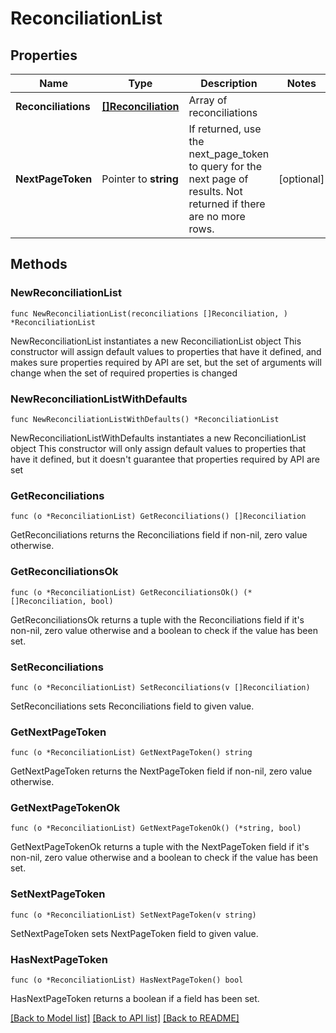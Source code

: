 # ReconciliationList

## Properties

Name | Type | Description | Notes
------------ | ------------- | ------------- | -------------
**Reconciliations** | [**[]Reconciliation**](Reconciliation.md) | Array of reconciliations | 
**NextPageToken** | Pointer to **string** | If returned, use the next_page_token to query for the next page of results. Not returned if there are no more rows. | [optional] 

## Methods

### NewReconciliationList

`func NewReconciliationList(reconciliations []Reconciliation, ) *ReconciliationList`

NewReconciliationList instantiates a new ReconciliationList object
This constructor will assign default values to properties that have it defined,
and makes sure properties required by API are set, but the set of arguments
will change when the set of required properties is changed

### NewReconciliationListWithDefaults

`func NewReconciliationListWithDefaults() *ReconciliationList`

NewReconciliationListWithDefaults instantiates a new ReconciliationList object
This constructor will only assign default values to properties that have it defined,
but it doesn't guarantee that properties required by API are set

### GetReconciliations

`func (o *ReconciliationList) GetReconciliations() []Reconciliation`

GetReconciliations returns the Reconciliations field if non-nil, zero value otherwise.

### GetReconciliationsOk

`func (o *ReconciliationList) GetReconciliationsOk() (*[]Reconciliation, bool)`

GetReconciliationsOk returns a tuple with the Reconciliations field if it's non-nil, zero value otherwise
and a boolean to check if the value has been set.

### SetReconciliations

`func (o *ReconciliationList) SetReconciliations(v []Reconciliation)`

SetReconciliations sets Reconciliations field to given value.


### GetNextPageToken

`func (o *ReconciliationList) GetNextPageToken() string`

GetNextPageToken returns the NextPageToken field if non-nil, zero value otherwise.

### GetNextPageTokenOk

`func (o *ReconciliationList) GetNextPageTokenOk() (*string, bool)`

GetNextPageTokenOk returns a tuple with the NextPageToken field if it's non-nil, zero value otherwise
and a boolean to check if the value has been set.

### SetNextPageToken

`func (o *ReconciliationList) SetNextPageToken(v string)`

SetNextPageToken sets NextPageToken field to given value.

### HasNextPageToken

`func (o *ReconciliationList) HasNextPageToken() bool`

HasNextPageToken returns a boolean if a field has been set.


[[Back to Model list]](../README.md#documentation-for-models) [[Back to API list]](../README.md#documentation-for-api-endpoints) [[Back to README]](../README.md)


